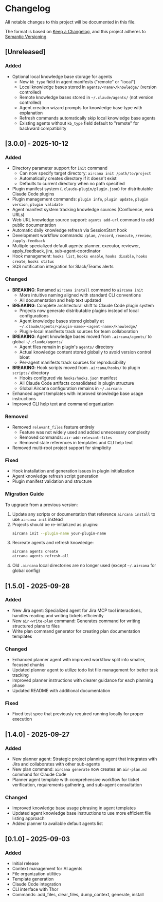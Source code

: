 # Changelog

All notable changes to this project will be documented in this file.

The format is based on [Keep a Changelog](https://keepachangelog.com/en/1.0.0/),
and this project adheres to [Semantic Versioning](https://semver.org/spec/v2.0.0.html).

## [Unreleased]

### Added
- Optional local knowledge base storage for agents
  - New `kb_type` field in agent manifests ("remote" or "local")
  - Local knowledge bases stored in `agents/<name>/knowledge/` (version controlled)
  - Remote knowledge bases stored in `~/.claude/agents/` (not version controlled)
  - Agent creation wizard prompts for knowledge base type with explanation
  - Refresh commands automatically skip local knowledge base agents
  - Existing agents without `kb_type` field default to "remote" for backward compatibility

## [3.0.0] - 2025-10-12

### Added
- Directory parameter support for `init` command
  - Can now specify target directory: `aircana init /path/to/project`
  - Automatically creates directory if it doesn't exist
  - Defaults to current directory when no path specified
- Plugin manifest system (`.claude-plugin/plugin.json`) for distributable Claude Code plugins
- Plugin management commands: `plugin info`, `plugin update`, `plugin version`, `plugin validate`
- Agent manifest system tracking knowledge sources (Confluence, web URLs)
- Web URL knowledge source support: `agents add-url` command to add public documentation
- Automatic daily knowledge refresh via SessionStart hook
- Development workflow commands: `/plan`, `/record`, `/execute`, `/review`, `/apply-feedback`
- Multiple specialized default agents: planner, executor, reviewer, apply_feedback, jira, sub-agent-coordinator
- Hook management: `hooks list`, `hooks enable`, `hooks disable`, `hooks create`, `hooks status`
- SQS notification integration for Slack/Teams alerts

### Changed
- **BREAKING**: Renamed `aircana install` command to `aircana init`
  - More intuitive naming aligned with standard CLI conventions
  - All documentation and help text updated
- **BREAKING**: Complete architectural shift to Claude Code plugin system
  - Projects now generate distributable plugins instead of local configurations
  - Agent knowledge bases stored globally at `~/.claude/agents/<plugin-name>-<agent-name>/knowledge/`
  - Plugin-local manifests track sources for team collaboration
- **BREAKING**: Agent knowledge bases moved from `.aircana/agents/` to global `~/.claude/agents/`
  - Agent files remain in plugin's `agents/` directory
  - Actual knowledge content stored globally to avoid version control bloat
  - Per-agent manifests track sources for reproducibility
- **BREAKING**: Hook scripts moved from `.aircana/hooks/` to plugin `scripts/` directory
  - Hooks configured via `hooks/hooks.json` manifest
  - All Claude Code artifacts consolidated in plugin structure
  - Global Aircana configuration remains in `~/.aircana`
- Enhanced agent templates with improved knowledge base usage instructions
- Improved CLI help text and command organization

### Removed
- Removed `relevant_files` feature entirely
  - Feature was not widely used and added unnecessary complexity
  - Removed commands: `air-add-relevant-files`
  - Removed stale references in templates and CLI help text
- Removed multi-root project support for simplicity

### Fixed
- Hook installation and generation issues in plugin initialization
- Agent knowledge refresh script generation
- Plugin manifest validation and structure

### Migration Guide
To upgrade from a previous version:
1. Update any scripts or documentation that reference `aircana install` to use `aircana init` instead
2. Projects should be re-initialized as plugins:
   ```bash
   aircana init --plugin-name your-plugin-name
   ```
3. Recreate agents and refresh knowledge:
   ```bash
   aircana agents create
   aircana agents refresh-all
   ```
4. Old `.aircana` local directories are no longer used (except `~/.aircana` for global config)

## [1.5.0] - 2025-09-28

### Added
- New Jira agent: Specialized agent for Jira MCP tool interactions, handles reading and writing tickets efficiently
- New `air-write-plan` command: Generates command for writing structured plans to files
- Write plan command generator for creating plan documentation templates

### Changed
- Enhanced planner agent with improved workflow split into smaller, focused chunks
- Updated planner agent to utilize todo list file management for better task tracking
- Improved planner instructions with clearer guidance for each planning phase
- Updated README with additional documentation

### Fixed
- Fixed test spec that previously required running locally for proper execution

## [1.4.0] - 2025-09-27

### Added
- New planner agent: Strategic project planning agent that integrates with Jira and collaborates with other sub-agents
- New plan command: `aircana generate` now creates an `air-plan.md` command for Claude Code
- Planner agent template with comprehensive workflow for ticket verification, requirements gathering, and sub-agent consultation

### Changed
- Improved knowledge base usage phrasing in agent templates
- Updated agent knowledge base instructions to use more efficient file listing approach
- Added planner to available default agents list

## [0.1.0] - 2025-09-03

### Added
- Initial release
- Context management for AI agents
- File organization utilities
- Template generation
- Claude Code integration
- CLI interface with Thor
- Commands: add_files, clear_files, dump_context, generate, install
